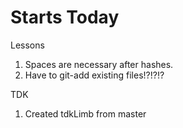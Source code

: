 # Starts Today

Lessons
1. Spaces are necessary after hashes.
2. Have to git-add existing files!?!?!?

TDK
1. Created tdkLimb from master
